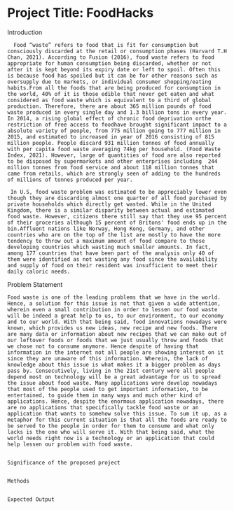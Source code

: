 # Project Title: FoodHacks

Introduction

      Food “waste” refers to food that is fit for consumption but consciously discarded at the retail or consumption phases (Harvard T.H Chan, 2021). According to Fusion (2016), food waste refers to food appropriate for human consumption being discarded, whether or not after it is kept beyond its expiry date or left to spoil. Often this is because food has spoiled but it can be for other reasons such as oversupply due to markets, or individual consumer shopping/eating habits.From all the foods that are being produced for consumption in the world, 40% of it is those edible that never get eaten and what considered as food waste which is equivalent to a third of global production. Therefore, there are about 365 million pounds of food waste produced in every single day and 1.3 billion tons in every year. In 2014, a rising global effect of chronic food deprivation orthe restriction of free access to foodhave brought significant impact to a absolute variety of people, from 775 million going to 777 million in 2015, and estimated to increased in year of 2016 consisting of 815 million people. People discard 931 million tonnes of food annually with per capita food waste averaging 74kg per household. (Food Waste Index, 2021). However, large of quantities of food are also reported to be disposed by supermarkets and other enterprises including  244 million tonnes from food service and about 118 million tonnes that came from retails, which are strongly seen of adding to the hundreds of millions of tonnes produced per year.

     In U.S, food waste problem was estimated to be appreciably lower even though they are discarding almost one quarter of all food purchased by private households which directly get wasted. While in the United Kingdom, there is a similar disparity between actual and estimated food waste. However, citizens there still say that they use 95 percent of their groceries although 15 percent of Britons' food ends up in the bin.Affluent nations like Norway, Hong Kong, Germany, and other countries who are on the top of the list are mostly to have the more tendency to throw out a maximum amount of food compare to those developing countries which wasting much smaller amounts. In fact, among 177 countries that have been part of the analysis only 40 of them were identified as not wasting any food since the availability and supply of food on their resident was insufficient to meet their daily caloric needs.
     
 
 Problem Statement
 
    Food waste is one of the leading problems that we have in the world. Hence, a solution for this issue is not that given a wide attention, wherein even a small contribution in order to lessen our food waste will be indeed a great help to us, to our environment, to our economy and to our world. With that being said, food innovations nowadays were known, which provides us new ideas, new recipe and new foods. There are many data or information about new recipes that we can make out of our leftover foods or foods that we just usually throw and foods that we chose not to consume anymore. Hence despite of having that information in the internet not all people are showing interest on it since they are unaware of this information. Wherein, the lack of knowledge about this issue is what makes it a bigger problem as days pass by. Consecutively, living in the 21st century were all people depend most on technology will be a great advantage for us to spread the issue about food waste. Many applications were develop nowadays that most of the people used to get important information, to be entertained, to guide them in many ways and much other kind of applications. Hence, despite the enormous application nowadays, there are no applications that specifically tackle food waste or an application that wants to somehow solve this issue. To sum it up, as a metaphor for this current situation is that all the foods are ready to be served to the people in order for them to consume and what only lacks is the one who will serve it. With that being said, what the world needs right now is a technology or an application that could help lessen our problem with food waste.
    
    
    Significance of the proposed project
    
    
    Methods
    
    
    Expected Output
